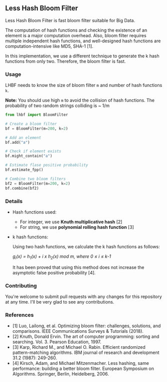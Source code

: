 ## Less Hash Bloom Filter

Less Hash Bloom Filter is fast bloom filter suitable for Big Data. 

The computation of hash functions and checking the existence of an element is a major computation overhead. 
Also, bloom filter requires multiple independent hash functions, and well-designed hash functions are computation-intensive like MD5, SHA-1 [1].  

In this implementation, we use a different technique to generate the k hash functions from only two. Therefore, the bloom filter is fast.

### Usage

LHBF needs to know the size of bloom filter `m` and number of hash functions `k`.

**Note:** You should use high `m` to avoid the collision of hash functions. The probability of two random strings colliding is ~ 1/m



```python
from lhbf import BloomFilter

# Create a bloom filter 
bf = BloomFilter(m=200, k=2)

# Add an element
bf.add("a")

# Check if element exists
bf.might_contain("a")

# Estimate flase positive probability 
bf.estimate_fpp()

# Combine two bloom filters
bf2 = BloomFilter(m=200, k=2)
bf.combine(bf2)

```

### Details

+ Hash functions used: 
    + For integer, we use **Knuth multiplicative hash** [2]
    + For string, we use **polynomial rolling hash function** [3]

+ k hash functions:  

    Using two hash functions, we calculate the k hash functions as follows: 
    
    *g<sub>i</sub>(x) = h<sub>1</sub>(x) + i x h<sub>2</sub>(x) mod m, where 0 &le; i &le; k-1*  
    
    It has been proved that using this method does not increase the asymptotic false positive probability [4].


### Contributing
You're welcome to submit pull requests with any changes for this repository at any time. I'll be very glad to see any contributions.


### References

+ [1] Luo, Lailong, et al. Optimizing bloom filter: challenges, solutions, and comparisons. IEEE Communications Surveys & Tutorials (2018).  
+ [2] Knuth, Donald Ervin. The art of computer programming: sorting and searching. Vol. 3. Pearson Education, 1997.
+ [3] Karp, Richard M., and Michael O. Rabin. Efficient randomized pattern-matching algorithms. IBM journal of research and development 31.2 (1987): 249-260.  
+ [4] Kirsch, Adam, and Michael Mitzenmacher. Less hashing, same performance: building a better bloom filter. European Symposium on Algorithms. Springer, Berlin, Heidelberg, 2006.
